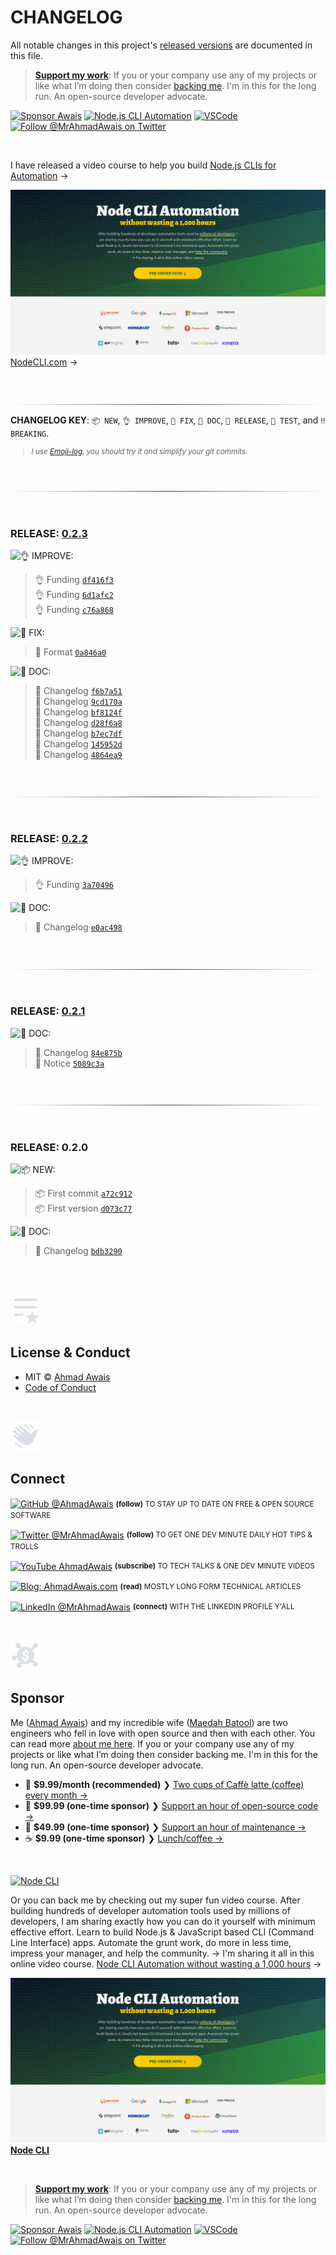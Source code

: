 # CHANGELOG

All notable changes in this project's [released versions](../../releases) are documented in this file.

> [**Support my work**][sponsor]: If you or your company use any of my projects or like what I’m doing then consider [backing me][sponsor]. I'm in this for the long run. An open-source developer advocate.

[![Sponsor Awais](https://img.shields.io/badge/-Sponsor%20Awais%20%E2%86%92-gray.svg?colorA=6A788D&colorB=6A788D&style=flat)](https://https://github.com/AhmadAwais/sponsor/?utm_source=FOSS) [![Node.js CLI Automation](https://img.shields.io/badge/-NodeCLI.com%20%E2%86%92-gray.svg?colorA=6A788D&colorB=6A788D&style=flat)](https://NodeCLI.com/?utm_source=FOSS)
[![VSCode](https://img.shields.io/badge/-VSCode.pro%20%E2%86%92-gray.svg?colorA=6A788D&colorB=6A788D&style=flat)](https://VSCode.pro/?utm_source=GitHubFOSS)
[![Follow @MrAhmadAwais on Twitter](https://img.shields.io/twitter/follow/mrahmadawais.svg?style=social&label=Follow%20@MrAhmadAwais)](https://twitter.com/mrahmadawais/)

<br>

I have released a video course to help you build <a href="https://NodeCLI.com/?utm_source=FOSS" target="_blank">Node.js CLIs for Automation</a> →</p>

<a href="https://NodeCLI.com/?utm_source=FOSS" target="_blank"><img src="https://raw.githubusercontent.com/ahmadawais/stuff/master/nodecli/featured.jpg" /><br>NodeCLI.com</a> →

<br>

[![hr](https://raw.githubusercontent.com/ahmadawais/stuff/master/images/git/hr.png)](/)

**CHANGELOG KEY**: `📦 NEW`, `👌 IMPROVE`, `🐛 FIX`, `📖 DOC`, `🚀 RELEASE`, `🤖 TEST`, and `‼️ BREAKING`.

<small>

> _I use [Emoji-log](https://github.com/ahmadawais/Emoji-Log), you should try it and simplify your git commits._

</small>

<br>

[![hr](https://raw.githubusercontent.com/ahmadawais/stuff/master/images/git/hr.png)](/)

<br>

### RELEASE: [0.2.3](https://github.com/ahmadawais/nodecli/compare/0.2.2...0.2.3)

![👌 IMPROVE:](https://img.shields.io/badge/-IMPROVEMENT-gray.svg?colorB=39AA54)

> 👌 Funding [`df416f3`](https://github.com/ahmadawais/nodecli/commit/df416f3fb5d655303956285a45575491d3400aa3) <br>
> 👌 Funding [`6d1afc2`](https://github.com/ahmadawais/nodecli/commit/6d1afc20e5a54bb86757224fec9fa6688045d50d) <br>
> 👌 Funding [`c76a868`](https://github.com/ahmadawais/nodecli/commit/c76a86894275241efe4e7a731eee1e883a7097c8) <br>

![🐛 FIX:](https://img.shields.io/badge/-FIX-gray.svg?colorB=ff6347)

> 🐛 Format [`0a846a0`](https://github.com/ahmadawais/nodecli/commit/0a846a0e4bd9f1c6f0fd0d52bc4cef68e687b737) <br>

![📖 DOC:](https://img.shields.io/badge/-DOCS-gray.svg?colorB=978CD4)

> 📖 Changelog [`f6b7a51`](https://github.com/ahmadawais/nodecli/commit/f6b7a510cbde7ae11700e01f46b523ea4a11d1f3) <br>
>  📖 Changelog [`9cd170a`](https://github.com/ahmadawais/nodecli/commit/9cd170a0b2abc25f0604302b7e2de160dd3cfbea) <br>
>  📖 Changelog [`bf8124f`](https://github.com/ahmadawais/nodecli/commit/bf8124fb0532f30454387658c4ca7c034111ef16) <br>
>  📖 Changelog [`d28f6a8`](https://github.com/ahmadawais/nodecli/commit/d28f6a81d43c84785db3f6bf6ce587f4de511384) <br>
>  📖 Changelog [`b7ec7df`](https://github.com/ahmadawais/nodecli/commit/b7ec7df706b82b6922f5f2b9b55ced201bcb37f6) <br>
>  📖 Changelog [`145952d`](https://github.com/ahmadawais/nodecli/commit/145952dc8b5e6c461929a7c4c7a02e83ed943042) <br>
>  📖 Changelog [`4864ea9`](https://github.com/ahmadawais/nodecli/commit/4864ea997ce0733beb3617d3b70464640c743752) <br>

<br>

[![hr](https://raw.githubusercontent.com/ahmadawais/stuff/master/images/git/hr.png)](/)

<br>

### RELEASE: [0.2.2](https://github.com/ahmadawais/nodecli/compare/0.2.1...0.2.2)

![👌 IMPROVE:](https://img.shields.io/badge/-IMPROVEMENT-gray.svg?colorB=39AA54)

> 👌 Funding [`3a70496`](https://github.com/ahmadawais/nodecli/commit/3a7049620d057065ed25ba9e6b19ae943a5c6f6c) <br>

![📖 DOC:](https://img.shields.io/badge/-DOCS-gray.svg?colorB=978CD4)

> 📖 Changelog [`e0ac498`](https://github.com/ahmadawais/nodecli/commit/e0ac4985b44c830654642a5a841dc5166d7660e6) <br>

<br>

[![hr](https://raw.githubusercontent.com/ahmadawais/stuff/master/images/git/hr.png)](/)

<br>

### RELEASE: [0.2.1](https://github.com/ahmadawais/nodecli/compare/0.2.0...0.2.1)

![📖 DOC:](https://img.shields.io/badge/-DOCS-gray.svg?colorB=978CD4)

> 📖 Changelog [`84e875b`](https://github.com/ahmadawais/nodecli/commit/84e875b7c7b4eeeaa84168333237f1f91fa27c49) <br>
> 📖 Notice [`5089c3a`](https://github.com/ahmadawais/nodecli/commit/5089c3abef282843356ae8596b1d835d67119fa3) <br>

<br>

[![hr](https://raw.githubusercontent.com/ahmadawais/stuff/master/images/git/hr.png)](/)

<br>

### RELEASE: 0.2.0

![📦 NEW:](https://img.shields.io/badge/-NEW-gray.svg?colorB=3778FF)

> 📦 First commit [`a72c912`](https://github.com/ahmadawais/nodecli/commit/a72c9128b86bfab932ff80bf1bb86529cb9187b3) <br>
> 📦 First version [`d073c77`](https://github.com/ahmadawais/nodecli/commit/d073c77321151784c6b8fec56353257d5c01b49a) <br>

![📖 DOC:](https://img.shields.io/badge/-DOCS-gray.svg?colorB=978CD4)

> 📖 Changelog [`bdb3290`](https://github.com/ahmadawais/nodecli/commit/bdb3290509b6aa8062a63ceb3885147ea4969796) <br>

<br>

<br>

[![📃](https://raw.githubusercontent.com/ahmadawais/stuff/master/images/git/license.png)](/)

## License & Conduct

- MIT © [Ahmad Awais](https://twitter.com/MrAhmadAwais/)
- [Code of Conduct](code-of-conduct.md)

<br>

[![🙌](https://raw.githubusercontent.com/ahmadawais/stuff/master/images/git/connect.png)](/)

## Connect

<div align="left">
<p><a href="https://github.com/ahmadawais"><img alt="GitHub @AhmadAwais" align="center" src="https://img.shields.io/badge/GITHUB-gray.svg?colorB=6cc644&colorA=6cc644&style=flat" /></a>&nbsp;<small><strong>(follow)</strong> TO STAY UP TO DATE ON FREE & OPEN SOURCE SOFTWARE</small></p>
<p><a href="https://twitter.com/MrAhmadAwais/"><img alt="Twitter @MrAhmadAwais" align="center" src="https://img.shields.io/badge/TWITTER-gray.svg?colorB=1da1f2&colorA=1da1f2&style=flat" /></a>&nbsp;<small><strong>(follow)</strong> TO GET ONE DEV MINUTE DAILY HOT TIPS & TROLLS</small></p>
<p><a href="https://www.youtube.com/AhmadAwais"><img alt="YouTube AhmadAwais" align="center" src="https://img.shields.io/badge/YOUTUBE-gray.svg?colorB=ff0000&colorA=ff0000&style=flat" /></a>&nbsp;<small><strong>(subscribe)</strong> TO TECH TALKS & ONE DEV MINUTE VIDEOS</small></p>
<p><a href="https://AhmadAwais.com/"><img alt="Blog: AhmadAwais.com" align="center" src="https://img.shields.io/badge/MY%20BLOG-gray.svg?colorB=4D2AFF&colorA=4D2AFF&style=flat" /></a>&nbsp;<small><strong>(read)</strong> MOSTLY LONG FORM TECHNICAL ARTICLES</small></p>
<p><a href="https://www.linkedin.com/in/MrAhmadAwais/"><img alt="LinkedIn @MrAhmadAwais" align="center" src="https://img.shields.io/badge/LINKEDIN-gray.svg?colorB=0077b5&colorA=0077b5&style=flat" /></a>&nbsp;<small><strong>(connect)</strong> WITH THE LINKEDIN PROFILE Y'ALL</small></p>
</div>

<br>

[![👌](https://raw.githubusercontent.com/ahmadawais/stuff/master/images/git/sponsor.png)](/)

## Sponsor

Me ([Ahmad Awais](https://twitter.com/mrahmadawais/)) and my incredible wife ([Maedah Batool](https://twitter.com/MaedahBatool/)) are two engineers who fell in love with open source and then with each other. You can read more [about me here](https://ahmadawais.com/about). If you or your company use any of my projects or like what I’m doing then consider backing me. I'm in this for the long run. An open-source developer advocate.

- 🌟  **$9.99/month (recommended)** ❯ [Two cups of Caffè latte (coffee) every month →](https://pay.paddle.com/checkout/540217)
- 🚀  **$99.99 (one-time sponsor)** ❯ [Support an hour of open-source code →](https://pay.paddle.com/checkout/515568)
- 🔰  **$49.99 (one-time sponsor)** ❯ [Support an hour of maintenance →](https://pay.paddle.com/checkout/527253)
- ☕️  **$9.99 (one-time sponsor)** ❯ [Lunch/coffee →](https://pay.paddle.com/checkout/527254)

<br>

[![Node CLI](https://img.shields.io/badge/-NodeCLI.com%20%E2%86%92-gray.svg?colorB=3D873A)](https://nodecli.com/?utm_source=FOSS)

Or you can back me by checking out my super fun video course. After building hundreds of developer automation tools used by millions of developers, I am sharing exactly how you can do it yourself with minimum effective effort. Learn to build Node.js & JavaScript based CLI (Command Line Interface) apps. Automate the grunt work, do more in less time, impress your manager, and help the community.
→ I'm sharing it all in this online video course. <a href="https://nodecli.com/?utm_source=FOSS" target="_blank">Node CLI Automation
without wasting a 1,000 hours</a> →</p>

<a href="https://nodecli.com/?utm_source=FOSS" target="_blank"><img src="https://raw.githubusercontent.com/ahmadawais/stuff/master/nodecli/featured.jpg" /><br><strong>Node CLI</strong></a>

<br>

> [**Support my work**][sponsor]: If you or your company use any of my projects or like what I’m doing then consider [backing me][sponsor]. I'm in this for the long run. An open-source developer advocate.

[![Sponsor Awais](https://img.shields.io/badge/-Sponsor%20Awais%20%E2%86%92-gray.svg?colorA=6A788D&colorB=6A788D&style=flat)](https://https://github.com/AhmadAwais/sponsor/?utm_source=FOSS) [![Node.js CLI Automation](https://img.shields.io/badge/-NodeCLI.com%20%E2%86%92-gray.svg?colorA=6A788D&colorB=6A788D&style=flat)](https://NodeCLI.com/?utm_source=FOSS)
[![VSCode](https://img.shields.io/badge/-VSCode.pro%20%E2%86%92-gray.svg?colorA=6A788D&colorB=6A788D&style=flat)](https://VSCode.pro/?utm_source=GitHubFOSS)
[![Follow @MrAhmadAwais on Twitter](https://img.shields.io/twitter/follow/mrahmadawais.svg?style=social&label=Follow%20@MrAhmadAwais)](https://twitter.com/mrahmadawais/)

[sponsor]: https://github.com/AhmadAwais/sponsor
